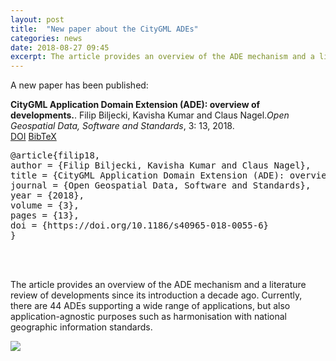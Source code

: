 ```yaml
---
layout: post
title:  "New paper about the CityGML ADEs"
categories: news
date: 2018-08-27 09:45
excerpt: The article provides an overview of the ADE mechanism and a literature review of developments since its introduction a decade ago. Currently, there are 44 ADEs supporting a wide range of applications, but also application-agnostic purposes such as harmonisation with national geographic information standards. 
---
```


A new paper has been published:

<div class="filteredelement"><strong> CityGML Application Domain Extension (ADE): overview of developments.</strong>. Filip Biljecki, Kavisha Kumar and Claus Nagel.<em>Open Geospatial Data, Software and Standards</em>, 3: 13, 2018. <br /><a href="https://doi.org/10.1186/s40965-018-0055-6"><i class="fa fa-external-link"></i> DOI</a> <a href="#bibSouthall17" data-toggle="collapse"><i class="fa fa-caret-square-o-down"></i> BibTeX</a> <div id="bibfilip18" class="collapse" tabindex="-1"><pre class="bibtex">@article{filip18,
author = {Filip Biljecki, Kavisha Kumar and Claus Nagel},
title = {CityGML Application Domain Extension (ADE): overview of developments.},
journal = {Open Geospatial Data, Software and Standards},
year = {2018},
volume = {3},
pages = {13},
doi = {https://doi.org/10.1186/s40965-018-0055-6}
}</pre></div></div>

<br/>

<br>

The article provides an overview of the ADE mechanism and a literature review of developments since its introduction a decade ago.
Currently, there are 44 ADEs supporting a wide range of applications, but also application-agnostic purposes such as harmonisation with national geographic information standards. 

<a href="https://doi.org/10.1186/s40965-018-0043-x"><img src="{{ site.baseurl }}/img/2018/ogdss-citygmlade.png"/></a><br/>
